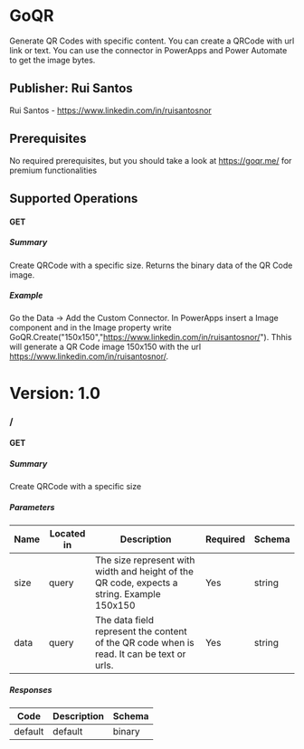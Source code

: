# GoQR
Generate QR Codes with specific content. You can create a QRCode with url link or text. You can use the connector in PowerApps and Power Automate to get the image bytes.

## Publisher: Rui Santos
Rui Santos - https://www.linkedin.com/in/ruisantosnor

## Prerequisites
No required prerequisites, but you should take a look at https://goqr.me/ for premium functionalities  

## Supported Operations
#### GET
##### Summary

Create QRCode with a specific size. Returns the binary data of the QR Code image.

##### Example 

Go the Data -> Add the Custom Connector. In PowerApps insert a Image component and in the Image property write GoQR.Create("150x150","https://www.linkedin.com/in/ruisantosnor/"). Thhis will generate a QR Code image 150x150 with the url https://www.linkedin.com/in/ruisantosnor/.

# Version: 1.0

### /

#### GET
##### Summary

Create QRCode with a specific size

##### Parameters

| Name | Located in | Description | Required | Schema |
| ---- | ---------- | ----------- | -------- | ---- |
| size | query | The size represent with width and height of the QR code, expects a string. Example 150x150 | Yes | string |
| data | query | The data field represent the content of the QR code when is read. It can be text or urls. | Yes | string |

##### Responses

| Code | Description | Schema |
| ---- | ----------- | ------ |
| default | default | binary |
